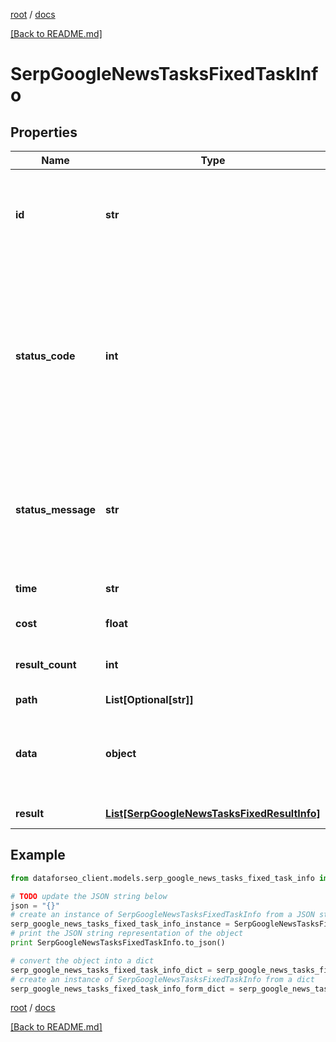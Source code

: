 [root](./../ "root") / [docs](./ "docs")

[[Back to README.md]](./../README.md "[Back to README.md]")

# SerpGoogleNewsTasksFixedTaskInfo

## Properties

Name | Type | Description | Notes
------------ | ------------- | ------------- | -------------
**id** | **str** | task identifier unique task identifier in our system in the UUID format | [optional]
**status_code** | **int** | status code of the task generated by DataForSEO, can be within the following range: 10000-60000 you can find the full list of the response codes here | [optional]
**status_message** | **str** | informational message of the task you can find the full list of general informational messages here | [optional]
**time** | **str** | execution time, seconds | [optional]
**cost** | **float** | total tasks cost, USD | [optional]
**result_count** | **int** | number of elements in the result array | [optional]
**path** | **List[Optional[str]]** | URL path | [optional]
**data** | **object** | contains the same parameters that you specified in the POST request | [optional]
**result** | [**List[SerpGoogleNewsTasksFixedResultInfo]**](SerpGoogleNewsTasksFixedResultInfo.md) | array of results | [optional]

## Example

```python
from dataforseo_client.models.serp_google_news_tasks_fixed_task_info import SerpGoogleNewsTasksFixedTaskInfo

# TODO update the JSON string below
json = "{}"
# create an instance of SerpGoogleNewsTasksFixedTaskInfo from a JSON string
serp_google_news_tasks_fixed_task_info_instance = SerpGoogleNewsTasksFixedTaskInfo.from_json(json)
# print the JSON string representation of the object
print SerpGoogleNewsTasksFixedTaskInfo.to_json()

# convert the object into a dict
serp_google_news_tasks_fixed_task_info_dict = serp_google_news_tasks_fixed_task_info_instance.to_dict()
# create an instance of SerpGoogleNewsTasksFixedTaskInfo from a dict
serp_google_news_tasks_fixed_task_info_form_dict = serp_google_news_tasks_fixed_task_info.from_dict(serp_google_news_tasks_fixed_task_info_dict)
```

  

[root](./../ "root") / [docs](./ "docs")

[[Back to README.md]](./../README.md "[Back to README.md]")
